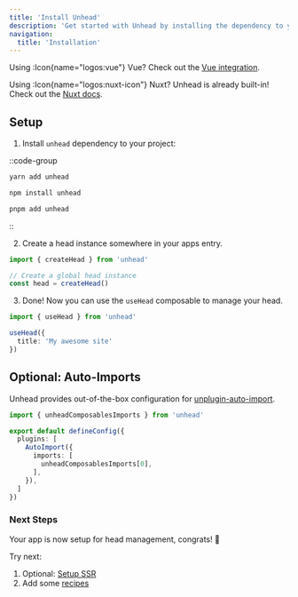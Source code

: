 ```yaml
---
title: 'Install Unhead'
description: 'Get started with Unhead by installing the dependency to your project.'
navigation:
  title: 'Installation'
---
```


Using :Icon{name="logos:vue"} Vue? Check out the [Vue integration](/integrations/vue/setup).

Using :Icon{name="logos:nuxt-icon"} Nuxt? Unhead is already built-in! Check out the [Nuxt docs](https://nuxt.com/docs/getting-started/seo-meta).

## Setup

1. Install `unhead` dependency to your project:

::code-group

```bash [yarn]
yarn add unhead
```

```bash [npm]
npm install unhead
```

```bash [pnpm]
pnpm add unhead
```

::

2. Create a head instance somewhere in your apps entry.

```ts [main.ts]
import { createHead } from 'unhead'

// Create a global head instance
const head = createHead()
```

3. Done! Now you can use the `useHead` composable to manage your head.

```ts
import { useHead } from 'unhead'

useHead({
  title: 'My awesome site'
})
```

## Optional: Auto-Imports

Unhead provides out-of-the-box configuration for [unplugin-auto-import](https://github.com/antfu/unplugin-auto-import).

```ts [vite.config.ts]
import { unheadComposablesImports } from 'unhead'

export default defineConfig({
  plugins: [
    AutoImport({
      imports: [
        unheadComposablesImports[0],
      ],
    }),
  ]
})
```

### Next Steps

Your app is now setup for head management, congrats! 🎉

Try next:
1. Optional: [Setup SSR](/guide/getting-started/ssr)
2. Add some [recipes](/addons/recipes)
